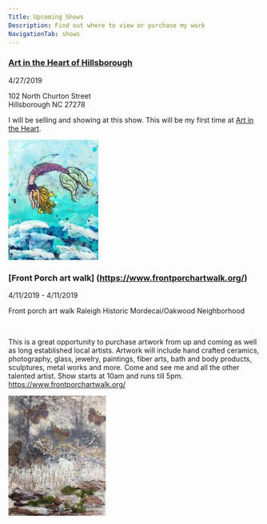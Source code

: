 ```yaml
---
Title: Upcoming Shows
Description: Find out where to view or purchase my work
NavigationTab: shows
---
```


<div class="event">

  <h3 class="eventTitle">

[Art in the Heart of Hillsborough](https://www.hillsboroughartscouncil.org/arts-and-crafts-show)

  </h3>

  <div class="eventInfo">

  <div class="eventSideBar">

  4/27/2019

  102 North Churton Street  
  Hillsborough NC 27278

  </div>

  <div class="eventDetails">

  I will be selling and showing at this show. This will be my first time at [Art in the Heart](https://www.hillsboroughartscouncil.org/arts-and-crafts-show).

  <div class="eventPic">

  ![Early Morning](/assets/paintings/img_6550-thumbnail.jpg)

  </div>

  </div>

  </div>

</div>


<div class="event">

  <h3 class="eventTitle">

  [Front Porch art walk]
(https://www.frontporchartwalk.org/)

  </h3>

  <div class="eventInfo">

  <div class="eventSideBar">

  4/11/2019 - 4/11/2019
    

 Front porch art walk 
  Raleigh Historic Mordecai/Oakwood Neighborhood 

​
  </div>

  <div class="eventDetails">

This is a great opportunity to purchase artwork from up and coming as well as long established local artists. Artwork will include hand crafted ceramics, photography, glass, jewelry, paintings, fiber arts, bath and body products, sculptures, metal works and more.  Come and see me and all the other talented artist. Show starts at 10am and runs till 5pm. https://www.frontporchartwalk.org/ 


  <div class="eventPic">

   ![Early Morning](/assets/paintings/img_6513-thumbnail.jpg)

  </div>

  </div>

  </div>

</div>
